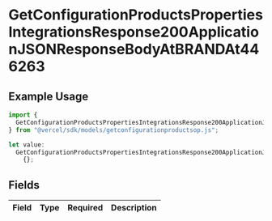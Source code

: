 # GetConfigurationProductsPropertiesIntegrationsResponse200ApplicationJSONResponseBodyAtBRANDAt446263

## Example Usage

```typescript
import {
  GetConfigurationProductsPropertiesIntegrationsResponse200ApplicationJSONResponseBodyAtBRANDAt446263,
} from "@vercel/sdk/models/getconfigurationproductsop.js";

let value:
  GetConfigurationProductsPropertiesIntegrationsResponse200ApplicationJSONResponseBodyAtBRANDAt446263 =
    {};
```

## Fields

| Field       | Type        | Required    | Description |
| ----------- | ----------- | ----------- | ----------- |